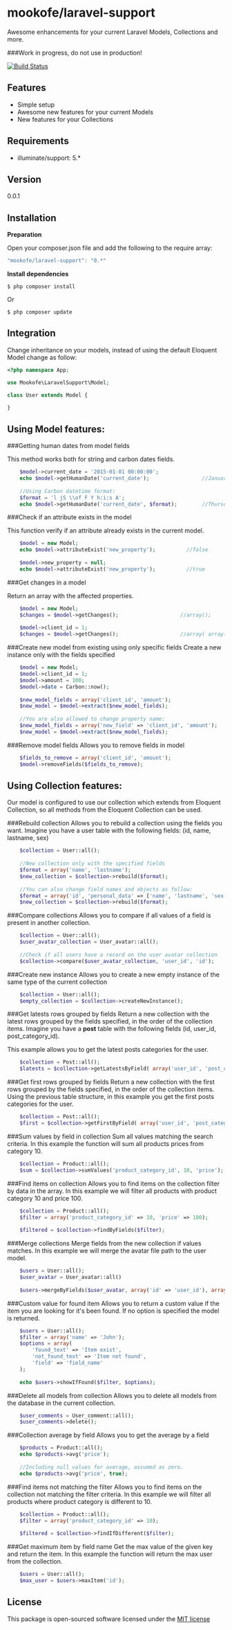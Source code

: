 mookofe/laravel-support
=========

Awesome enhancements for your current Laravel Models, Collections and more.

###Work in progress, do not use in production!

[![Build Status](https://travis-ci.org/mookofe/laravel-support.svg?branch=master)](https://travis-ci.org/mookofe/laravel-support)

<!--[![Build Status](https://travis-ci.org/mookofe/tail.svg?branch=master)](https://travis-ci.org/mookofe/tail)
[![Latest Stable Version](https://poser.pugx.org/mookofe/tail/v/stable.svg)](https://packagist.org/packages/mookofe/tail)
[![License](https://poser.pugx.org/mookofe/tail/license.svg)](https://packagist.org/packages/mookofe/tail)
-->

Features
----
  - Simple setup
  - Awesome new features for your current Models
  - New features for your Collections


Requirements
----
  - illuminate/support: 5.*


Version
----
0.0.1


Installation
--------------

**Preparation**

Open your composer.json file and add the following to the require array: 

```js
"mookofe/laravel-support": "0.*"
```

**Install dependencies**

```
$ php composer install
```

Or

```batch
$ php composer update
```


Integration
--------------
Change inheritance on your models, instead of using the default Eloquent Model change as follow:

```php
<?php namespace App;

use Mookofe\LaravelSupport\Model;

class User extends Model {

}

```


Using Model features:
----

###Getting human dates from model fields

This method works both for string and carbon dates fields.

```php
	$model->current_date = '2015-01-01 00:00:00';
	echo $model->getHumanDate('current_date');                 //January 01, 2015
		
	//Using Carbon datetime format:
	$format = 'l jS \\of F Y h:i:s A';
	echo $model->getHumanDate('current_date', $format);        //Thursday 1st of January 01 2015 00:00:00 AM

```


###Check if an attribute exists in the model

This function verify if an attribute already exists in the current model.

```php
	$model = new Model;
	echo $model->attributeExist('new_property');          //false
	
	$model->new_property = null;
	echo $model->attributeExist('new_property');          //true
```

###Get changes in a model

Return an array with the affected properties.

```php
	$model = new Model;
	$changes = $model->getChanges();                    //array();
	
	$model->client_id = 1;
	$changes = $model->getChanges();                    //array( array('field' => 'client_id', 'old_value' => '', 'new_value' => 1) );
```

###Create new model from existing using only specific fields
Create a new instance only with the fields specified

```php
	$model = new Model;
	$model->client_id = 1;
	$model->amount = 100;
	$model->date = Carbon::now();
	
	$new_model_fields = array('client_id', 'amount');
	$new_model = $model->extract($new_model_fields);
	
	//You are also allowed to change property name:
	$new_model_fields = array('new_field' => 'client_id', 'amount');
	$new_model = $model->extract($new_model_fields);
```

###Remove model fields
Allows you to remove fields in model

```php
	$fields_to_remove = array('client_id', 'amount');
	$model->removeFields($fields_to_remove);
```


Using Collection features:
--------------
Our model is configured to use our collection which extends from Eloquent Collection, so all methods from the Eloquent Collection can be used.

###Rebuild collection
Allows you to rebuild a collection using the fields you want. Imagine you have a user table with the following fields: (id, name, lastname, sex)

```php
	$collection = User::all();
	
	//New collection only with the specified fields
	$format = array('name', 'lastname');
	$new_collection = $collection->rebuild($format);
	
	//You can also change field names and objects as follow:
	$format = array('id', 'personal_data' => ['name', 'lastname', 'sex']);
	$new_collection = $collection->rebuild($format);
```

###Compare collections
Allows you to compare if all values of a field is present in another collection. 

```php
	$collection = User::all();
	$user_avatar_collection = User_avatar::all();
		
	//Check if all users have a record on the user avatar collection
	$collection->compare($user_avatar_collection, 'user_id', 'id');        //boolean
```

###Create new instance
Allows you to create a new empty instance of the same type of the current collection 

```php
	$collection = User::all();
	$empty_collection = $collection->createNewInstance();
```

###Get latests rows grouped by fields
Return a new collection with the latest rows grouped by the fields specified, in the order of the collection items. Imagine you have a **post** table with the following fields (id, user_id, post\_category\_id).

This example allows you to get the latest posts categories for the user.

```php
	$collection = Post::all();
	$latests = $collection->getLatestsByField( array('user_id', 'post_category_id') );
```

###Get first rows grouped by fields
Return a new collection with the first rows grouped by the fields specified, in the order of the collection items. Using the previous table structure, in this example you get the first posts categories for the user.

```php
	$collection = Post::all();
	$first = $collection->getFirstByField( array('user_id', 'post_category_id') );
```

###Sum values by field in collection
Sum all values matching the search criteria. In this example the function will sum all products prices from category 10.

```php
	$collection = Product::all();
	$sum = $collection->sumValues('product_category_id', 10, 'price');
```

###Find items on collection
Allows you to find items on the collection filter by data in the array. In this example we will filter all products with product category 10 and price 100.

```php
	$collection = Product::all();
	$filter = array('product_category_id' => 10, 'price' => 100);
	
	$filtered = $collection->findByFields($filter);
```

###Merge collections
Merge fields from the new collection if values matches. In this example we will merge the avatar file path to the user model.

```php
	$users = User::all();
	$user_avatar = User_avatar::all()
	
	$users->mergeByFields($user_avatar, array('id' => 'user_id'), array('file_path') );
```

###Custom value for found item
Allows you to return a custom value if the item you are looking for it's been found. If no option is specified the model is returned.

```php
	$users = User::all();
	$filter = array('name' => 'John');
	$options = array(
		'found_text' => 'Item exist',
		'not_found_text' => 'Item not found',
		'field' => 'field_name'
	);
		
	echo $users->showIfFound($filter, $options);
```

###Delete all models from collection
Allows you to delete all models from the database in the current collection.

```php
	$user_comments = User_comment::all();
	$user_comments->delete();
```

###Collection average by field
Allows you to get the average by a field

```php
	$products = Product::all();
	echo $products->avg('price');
	
	//Including null values for average, assumed as zero.
	echo $products->avg('price', true);
```

###Find items not matching the filter
Allows you to find items on the collection not matching the filter criteria. In this example we will filter all products where product category is different to 10.

```php
	$collection = Product::all();
	$filter = array('product_category_id' => 10);
	
	$filtered = $collection->findIfDifferent($filter);
```

###Get maximum item by field name
Get the max value of the given key and return the item. In this example the function will return the max user from the collection.

```php
	$users = User::all();
	$max_user = $users->maxItem('id');
```

License
----
This package is open-sourced software licensed under the [MIT license](http://opensource.org/licenses/MIT)